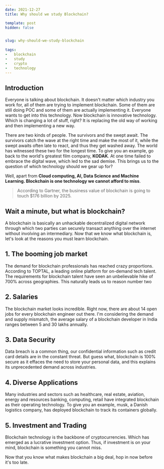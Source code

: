 ```yaml
---
date: 2021-12-27
title: Why should we study Blockchain?

template: post
hidden: false


slug: why-should-we-study-blockchain
  
tags:
-   blockchain
-   study
-   crypto
-   technology
---
```

<!-- more -->


<!-- more -->


## Introduction 

Everyone is talking about blockchain. It doesn't matter which industry you work for, all of them are trying to implement blockchain. Some of them are still doing POC and some of them are actually implementing it. Everyone wants to get into this technology. Now blockchain is innovative technology. Which is changing a lot of stuff, right? It is replacing the old way of working and then implementing a new way. 

There are two kinds of people. The survivors and the swept await. The survivors catch the wave at the right time and make the most of it, while the swept awaits often late to react, and thus they get washed away.
 The world has witnessed these two for the longest time. To give you an example, go back to the world's greatest film company, **KODAK**. At one time failed to embrace the digital wave, which led to the sad demise. This brings us to the question of which technology should we gear up for? 

Well, apart from **Cloud computing, AI, Data Science and Machine Learning. Blockchain is one technology we cannot afford to miss**. 
>  According to Gartner, the business value of blockchain is going to touch $176 billion by 2025. 

## Wait a minute, but what is blockchain? 

A blockchain is basically an unhackable decentralized digital network through which two parties can securely transact anything over the internet without involving an intermediary. Now that we know what blockchain is, let's look at the reasons you must learn blockchain.

## 1. The booming job market

The demand for blockchain professionals has reached crazy proportions. According to TOPTAL,  a leading online platform for on-demand tech talent. The requirements for blockchain talent have seen an unbelievable hike of 700% across geographies. This naturally leads us to reason number two 

## 2. Salaries

The blockchain market looks incredible. Right now, there are about 14 open jobs for every blockchain engineer out there. I'm considering the demand and supply mismatch, the average salary of a blockchain developer in India ranges between 5 and 30 lakhs annually. 

## 3. Data Security 

Data breach is a common thing, our confidential information such as credit card details are in the constant threat. But guess what, blockchain is 100% secure as it effaces the need to store your personal data, and this explains its unprecedented demand across industries. 

## 4. Diverse Applications 

Many industries and sectors such as healthcare, real estate, aviation, energy and resources banking, computing, retail have integrated blockchain as their operating technology. To give you an example, musk, a Danish logistics company, has deployed blockchain to track its containers globally. 

## 5. Investment and Trading 

Blockchain technology is the backbone of cryptocurrencies. Which has emerged as a lucrative investment option. Thus, if investment is on your mind, blockchain is something you cannot miss.

Now that you know what makes blockchain a big deal, hop in now before it's too late.